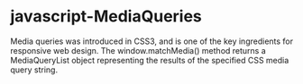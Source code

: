# javascript-MediaQueries
Media queries was introduced in CSS3, and is one of the key ingredients for responsive web design.
The window.matchMedia() method returns a MediaQueryList object representing the results of the specified CSS media query string.
